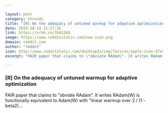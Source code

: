 ```yaml
---

layout: post
category: threads
title: "[R] On the adequacy of untuned warmup for adaptive optimization"
date: 2019-10-14 21:27:31
link: https://vrhk.co/35A12K8
image: https://www.redditstatic.com/new-icon.png
domain: reddit.com
author: "reddit"
icon: http://www.redditstatic.com/desktop2x/img/favicon/apple-icon-57x57.png
excerpt: "FAIR paper that claims to \"obviate RAdam\". It writes RAdam(W) is functionally equivalent to Adam(W) with \"linear warmup over 2 / (1 - beta2)..."

---
```


### [R] On the adequacy of untuned warmup for adaptive optimization

FAIR paper that claims to "obviate RAdam". It writes RAdam(W) is functionally equivalent to Adam(W) with "linear warmup over 2 / (1 - beta2)...